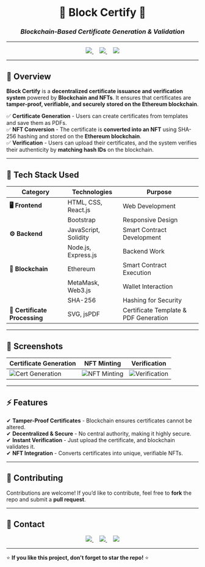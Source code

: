 <h1 align="center"><b>🔖 Block Certify 📑</b></h1>
<h3 align="center"><b><i>Blockchain-Based Certificate Generation & Validation</i></b></h3>

---

<p align="center">
  <a href="https://tinyurl.com/mrr3uxen" target="_blank">
    <img src="https://img.shields.io/badge/ Project Video-E74C3C?style=for-the-badge" />
  </a>
  &nbsp;&nbsp;&nbsp;
  
  <a href="https://tinyurl.com/wkvw9a54" target="_blank">
    <img src="https://img.shields.io/badge/ Project Report-3498DB?style=for-the-badge" />
  </a>
  &nbsp;&nbsp;&nbsp;

  <a href="https://tinyurl.com/bde7mmd2" target="_blank">
    <img src="https://img.shields.io/badge/ Project PPT-9B59B6?style=for-the-badge" />
  </a>
</p>

---

## **📌 Overview**  
**Block Certify** is a **decentralized certificate issuance and verification system** powered by **Blockchain and NFTs**. It ensures that certificates are **tamper-proof, verifiable, and securely stored on the Ethereum blockchain**.  

✅ **Certificate Generation** - Users can create certificates from templates and save them as PDFs.  
✅ **NFT Conversion** - The certificate is **converted into an NFT** using SHA-256 hashing and stored on the **Ethereum blockchain**.  
✅ **Verification** - Users can upload their certificates, and the system verifies their authenticity by **matching hash IDs** on the blockchain.  

---

## **🚀 Tech Stack Used**  

| **Category**              | **Technologies**                           | **Purpose**                         |
|--------------------------|-------------------------------------------|-------------------------------------|
| **🖥️ Frontend**          | HTML, CSS, React.js                      | Web Development                      |
|                          | Bootstrap                                | Responsive Design                   |
| **⚙️ Backend**           | JavaScript, Solidity                     | Smart Contract Development          |
|                          | Node.js, Express.js                      | Backend Work                       |
| **🔗 Blockchain**        | Ethereum                                | Smart Contract Execution            |
|                          | MetaMask, Web3.js                        | Wallet Interaction                  |
|                          | SHA-256                                  | Hashing for Security                |
| **📜 Certificate Processing** | SVG, jsPDF                        | Certificate Template & PDF Generation |

---

## **📸 Screenshots**  

| Certificate Generation | NFT Minting | Verification |
|----------------|----------------|----------------|
| ![Cert Generation](docs/Screenshots/cert_gen.png) | ![NFT Minting](docs/Screenshots/nft_minting.png) | ![Verification](docs/Screenshots/verify.png) |

---

## **⚡ Features**
✔ **Tamper-Proof Certificates** - Blockchain ensures certificates cannot be altered.  
✔ **Decentralized & Secure** - No central authority, making it highly secure.  
✔ **Instant Verification** - Just upload the certificate, and blockchain validates it.  
✔ **NFT Integration** - Converts certificates into unique, verifiable NFTs.  

---

## 🤝 Contributing  
Contributions are welcome! If you’d like to contribute, feel free to **fork** the repo and submit a **pull request**.  

---

## 📩 Contact  

<p align="center">
  <a href="mailto:sujitwork08@gmail.com">
    <img src="https://img.shields.io/badge/✉️ Email-D14836?style=for-the-badge&logo=gmail&logoColor=white" />
  </a>
  &nbsp;&nbsp;&nbsp;
  <a href="https://github.com/sujitmahapatra" target="_blank">
    <img src="https://img.shields.io/badge/⚡ GitHub-333?style=for-the-badge&logo=github&logoColor=white" />
  </a>
  &nbsp;&nbsp;&nbsp;
  <a href="https://linkedin.com/in/mr-sm25" target="_blank">
    <img src="https://img.shields.io/badge/🔗 LinkedIn-0077B5?style=for-the-badge&logo=linkedin&logoColor=white" />
  </a>
</p>

---

⭐ **If you like this project, don't forget to star the repo!** ⭐  
